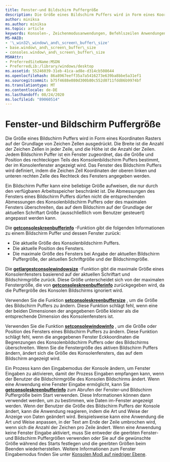 ```yaml
---
title: Fenster-und Bildschirm Puffergröße
description: Die Größe eines Bildschirm Puffers wird in Form eines Koordinaten Rasters auf der Grundlage von Zeichen Zellen ausgedrückt.
author: miniksa
ms.author: miniksa
ms.topic: article
keywords: Konsolen-, Zeichenmodusanwendungen, Befehlszeilen Anwendungen, Terminalanwendungen, Konsolen-API
MS-HAID:
- '\_win32\_window\_and\_screen\_buffer\_size'
- base.window\_and\_screen\_buffer\_size
- consoles.window\_and\_screen\_buffer\_size
MSHAttr:
- PreferredSiteName:MSDN
- PreferredLib:/library/windows/desktop
ms.assetid: 55246039-31eb-41ca-ad8e-d314cb508644
ms.openlocfilehash: 86a8967eeff35a7a5416273e639ba8bbe5a31ef1
ms.sourcegitcommit: b75f4688e080d300b80c552d0711fdd86b9974bf
ms.translationtype: MT
ms.contentlocale: de-DE
ms.lasthandoff: 08/24/2020
ms.locfileid: "89060514"
---
```

# <a name="window-and-screen-buffer-size"></a>Fenster-und Bildschirm Puffergröße


Die Größe eines Bildschirm Puffers wird in Form eines Koordinaten Rasters auf der Grundlage von Zeichen Zellen ausgedrückt. Die Breite ist die Anzahl der Zeichen Zellen in jeder Zeile, und die Höhe ist die Anzahl der Zeilen. Jedem Bildschirm Puffer ist ein Fenster zugeordnet, das die Größe und Position des rechteckigen Teils des Konsolenbildschirm Puffers bestimmt, der im Konsolenfenster angezeigt wird. Das Fenster des Bildschirm Puffers wird definiert, indem die Zeichen Zell Koordinaten der oberen linken und unteren rechten Zelle des Rechteck des Fensters angegeben werden.

Ein Bildschirm Puffer kann eine beliebige Größe aufweisen, die nur durch den verfügbaren Arbeitsspeicher beschränkt ist. Die Abmessungen des Fensters eines Bildschirm Puffers dürfen nicht die entsprechenden Abmessungen des Konsolenbildschirm Puffers oder des maximalen Fensters überschreiten, das auf dem Bildschirm auf der Grundlage der aktuellen Schriftart Größe (ausschließlich vom Benutzer gesteuert) angepasst werden kann.

Die [**getconsoleskreenbufferinfo**](getconsolescreenbufferinfo.md) -Funktion gibt die folgenden Informationen zu einem Bildschirm Puffer und dessen Fenster zurück:

- Die aktuelle Größe des Konsolenbildschirm Puffers.
- Die aktuelle Position des Fensters.
- Die maximale Größe des Fensters bei Angabe der aktuellen Bildschirm Puffergröße, der aktuellen Schriftgröße und der Bildschirmgröße.

Die [**getlargestconsolewindowsize**](getlargestconsolewindowsize.md) -Funktion gibt die maximale Größe eines Konsolenfensters basierend auf der aktuellen Schriftart und Bildschirmgröße zurück. Diese Größe unterscheidet sich von der maximalen Fenstergröße, die von [**getconsoleskreenbufferinfo**](getconsolescreenbufferinfo.md) zurückgegeben wird, da die Puffergröße des Konsolen Bildschirms ignoriert wird.

Verwenden Sie die Funktion [**setconsoleskreenbuffersize**](setconsolescreenbuffersize.md) , um die Größe des Bildschirm Puffers zu ändern. Diese Funktion schlägt fehl, wenn eine der beiden Dimensionen der angegebenen Größe kleiner als die entsprechende Dimension des Konsolenfensters ist.

Verwenden Sie die Funktion [**setconsolewindowinfo**](setconsolewindowinfo.md) , um die Größe oder Position des Fensters eines Bildschirm Puffers zu ändern. Diese Funktion schlägt fehl, wenn die angegebenen Fenster Eckkoordinaten die Begrenzungen des Konsolenbildschirm Puffers oder des Bildschirms überschreiten. Wenn Sie die Fenstergröße des aktiven Bildschirm Puffers ändern, ändert sich die Größe des Konsolenfensters, das auf dem Bildschirm angezeigt wird.

Ein Prozess kann den Eingabemodus der Konsole ändern, um Fenster Eingaben zu aktivieren, damit der Prozess Eingaben empfangen kann, wenn der Benutzer die Bildschirmgröße des Konsolen Bildschirms ändert. Wenn eine Anwendung eine Fenster Eingabe ermöglicht, kann Sie [**getconsoleskreenbufferinfo**](getconsolescreenbufferinfo.md) zum Abrufen der Fenster-und Bildschirm Puffergröße beim Start verwenden. Diese Informationen können dann verwendet werden, um zu bestimmen, wie Daten im-Fenster angezeigt werden. Wenn der Benutzer die Größe des Bildschirm Puffers der Konsole ändert, kann die Anwendung reagieren, indem die Art und Weise der Anzeige von Daten geändert wird. Beispielsweise kann eine Anwendung die Art und Weise anpassen, in der Text am Ende der Zeile umbrochen wird, wenn sich die Anzahl der Zeichen pro Zeile ändert. Wenn eine Anwendung keine Fenster Eingabe aktiviert, muss Sie entweder die geerbten Fenster-und Bildschirm Puffergrößen verwenden oder Sie auf die gewünschte Größe während des Starts festlegen und die geerbten Größen beim Beenden wiederherstellen. Weitere Informationen zum Fenster Eingabemodus finden Sie unter [Konsolen Modi auf niedriger Ebene](low-level-console-modes.md).

 

 





